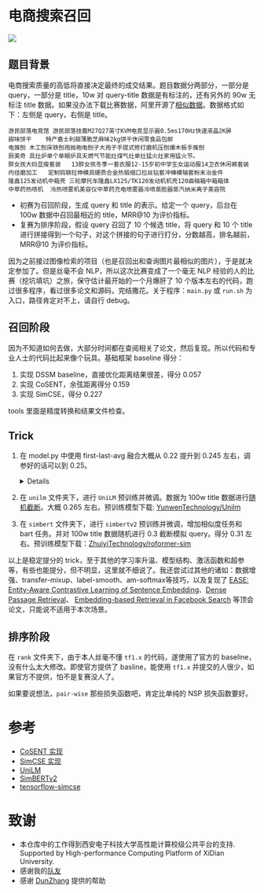 # 电商搜索召回

![](docs/0.png)

## 题目背景

电商搜索质量的高低将直接决定最终的成交结果。题目数据分两部分，一部分是 query，一部分是 title，10w 对 query-title  数据是有标注的，还有另外的 90w 无标注 title 数据。如果没办法下载比赛数据，阿里开源了[相似数据](https://github.com/Alibaba-NLP/Multi-CPR/tree/main/data/ecom)。数据格式如下：左侧是 query，右侧是 title。

```
游民部落电竞馆	游民部落技嘉M27Q27英寸KVM电竞显示器0.5ms170Hz快速液晶2K屏
甜味饼干	特产嘉士利甜薄脆芝麻味2kg饼干休闲零食品包邮
电推刨	木工刨床铁刨孢抛袍电刨子大孢子手提式修打磨机压刨爆木板手推刨
厨美奇	具灶炉单个单眼炉具天燃气节能灶煤气灶单灶猛火灶家用猛火节。
胖女孩大码显瘦套装	13胖女孩冬季一套衣服12-15岁初中学生女运动服14卫衣休闲裤套装
内径磨加工	定制钨钢拉伸模具硬质合金热锻缩口拉丝钻套冲棒模轴套粉末冶金件
隆鑫125发动机中箱壳	三轮摩托车隆鑫LX125/TK120发动机机壳120曲轴箱中箱箱体
中草药热喷机	冷热喷雾机美容仪中草药充电喷雾器冷喷蒸脸器蒸汽纳米离子美容院
```

- 初赛为召回阶段，生成 query 和 title 的表示。给定一个 query，后台在 100w 数据中召回最相近的 title，MRR@10 为评价指标。
- 复赛为排序阶段，假设 query 召回了 10 个候选 title，将 query 和 10 个 title 进行拼接得到一个句子，对这个拼接的句子进行打分，分数越高，排名越前，MRR@10 为评价指标。

因为之前接过图像检索的项目（也是召回出和查询图片最相似的图片），于是就决定参加了。但是丝毫不会 NLP，所以这次比赛变成了一个毫无 NLP 经验的人的比赛（挖坑填坑）之旅，保守估计最开始的一个月爆肝了 10 个版本左右的代码，跑过很多程序，看过很多论文和源码，完结撒花。关于程序：`main.py` 或 `run.sh` 为入口，路径肯定对不上，请自行 debug。

## 召回阶段

因为不知道如何去做，大部分时间都在查阅相关了论文，然后复现。所以代码和专业人士的代码比起来像个玩具。基础框架 baseline 得分：

1. 实现 DSSM baseline，直接优化距离结果很差，得分 0.057
2. 实现 CoSENT，余弦距离得分 0.159
3. 实现 SimCSE，得分 0.227

tools 里面是精度转换和结果文件检查。

## Trick

1. 在 model.py 中使用 first-last-avg 融合大概从 0.22 提升到 0.245 左右，调参好的话可以到 0.25。
    <details><summary>Details</summary>

    ```py
    def forward(self, input_ids, attention_mask, token_type_ids):
        out = self.extractor(input_ids,
                             attention_mask=attention_mask,
                             token_type_ids=token_type_ids,
                             output_hidden_states=True)

        first = out.hidden_states[1].transpose(1, 2)
        last = out.hidden_states[-1].transpose(1, 2)
        first_avg = torch.avg_pool1d(
            first, kernel_size=last.shape[-1]).squeeze(-1)  # [batch, 768]
        last_avg = torch.avg_pool1d(last, kernel_size=last.shape[-1]).squeeze(
            -1)  # [batch, 768]
        avg = torch.cat((first_avg.unsqueeze(1), last_avg.unsqueeze(1)),
                        dim=1)  # [batch, 2, 768]
        out = torch.avg_pool1d(avg.transpose(1, 2), kernel_size=2).squeeze(-1)
        x = self.fc(out)
        x = F.normalize(x, p=2, dim=-1)
        return x
     ```

    </details>


2. 在 `unilm` 文件夹下，进行 `UniLM` 预训练并微调。数据为 100w title 数据进行[随机截断](https://github.com/muyuuuu/E-commerce-Search-Recall/blob/main/unilm/utils_unilm.py#L268-L282)。大概 0.265 左右。预训练模型下载: [YunwenTechnology/Unilm](https://github.com/YunwenTechnology/Unilm)

3. 在 `simbert` 文件夹下，进行 `simbertv2` 预训练并微调，增加相似度任务和 bart 任务。并对 100w title 数据随机进行 0.3 截断模拟 query。得分 0.31 左右。预训练模型下载：[ZhuiyiTechnology/roformer-sim](https://github.com/ZhuiyiTechnology/roformer-sim)

以上是稳定提分的 trick，至于其他的学习率升温、模型结构、激活函数和超参等，有些也能提分，但不明显，这里就不细说了。我还尝试过其他的诸如：数据增强、transfer-mixup、label-smooth、am-softmax等技巧，以及复现了 [EASE: Entity-Aware Contrastive Learning of Sentence Embedding](https://github.com/studio-ousia/ease)、[Dense Passage Retrieval](https://github.com/facebookresearch/DPR)、 [Embedding-based Retrieval in Facebook Search](https://arxiv.org/abs/2006.11632) 等顶会论文，只能说不适用于本次场景。

## 排序阶段

在 `rank` 文件夹下，由于本人丝毫不懂 `tf1.x` 的代码，遂使用了官方的 baseline，没有什么太大修改。即使官方提供了 basline，能使用 `tf1.x` 并提交的人很少，如果官方不提供，怕不是复赛没人了。

如果要说想法，`pair-wise` 那些损失函数吧，肯定比单纯的 NSP 损失函数要好。

# 参考

- [CoSENT 实现](https://github.com/shawroad/CoSENT_Pytorch)
- [SimCSE 实现](https://github.com/zhengyanzhao1997/NLP-model/tree/main/model/model/Torch_model/SimCSE-Chinese)
- [UniLM](https://github.com/YunwenTechnology/Unilm)
- [SimBERTv2](https://github.com/ZhuiyiTechnology/roformer-sim)
- [tensorflow-simcse](https://github.com/jifei/simcse-tf2)

# 致谢

- 本仓库中的工作得到西安电子科技大学高性能计算校级公共平台的支持. Supported by High-performance Computing Platform of XiDian University.
- 感谢我的[队友](https://github.com/xzhws)
- 感谢 [DunZhang](https://github.com/DunZhang) 提供的帮助
